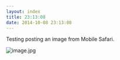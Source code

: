 ```yaml
---
layout: index
title: 23:13:08
date: 2014-10-08 23:13:08
---
```

Testing posting an image from Mobile Safari.

![image.jpg](http://www.subdimension.co.uk/burble/files/images/image.jpg)